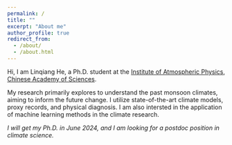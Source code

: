 ```yaml
---
permalink: /
title: ""
excerpt: "About me"
author_profile: true
redirect_from: 
  - /about/
  - /about.html
---
```



Hi, I am Linqiang He, a Ph.D. student at the [Institute of Atmospheric Physics, Chinese Academy of Sciences](http://english.iap.cas.cn/). 

My research primarily explores to understand the past monsoon climates, aiming to inform the future change. I utilize state-of-the-art climate models, proxy records, and physical diagnosis. I am also intersted in the application of machine learning methods in the climate research.

*I will get my Ph.D. in  June 2024, and I am looking for a postdoc position in climate science.*

<script>
document.write("Last modifid at: "+document.lastModified+"" )
</script>


<!--
<a href="https://info.flagcounter.com/21GO"><img src="https://s01.flagcounter.com/map/21GO/size_s/txt_000000/border_CCCCCC/pageviews_1/viewers_0/flags_0/" alt="Flag Counter" border="0"></a>
-->
